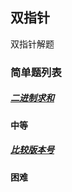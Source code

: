 ## 双指针
双指针解题
### 简单题列表

##### [二进制求和](../../leetcode/editor/cn/[67]二进制求和.js)

#### 中等
##### [比较版本号](../../leetcode/editor/cn/[165]比较版本号.js)
#### 困难


